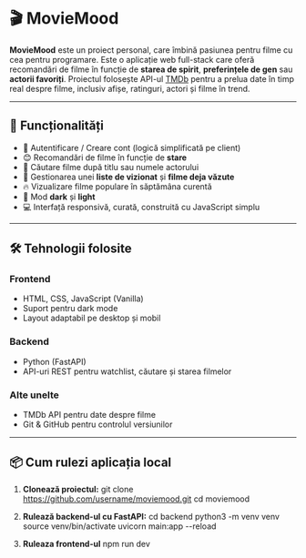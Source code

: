 # 🎬 MovieMood

**MovieMood** este un proiect personal, care îmbină pasiunea pentru filme cu cea pentru programare. 
Este o aplicație web full-stack care oferă recomandări de filme în funcție de **starea de spirit**, 
**preferințele de gen** sau **actorii favoriți**. Proiectul folosește API-ul 
[TMDb](https://www.themoviedb.org/documentation/api) pentru a prelua date în timp real despre filme, 
inclusiv afișe, ratinguri, actori și filme în trend.

---

## 🌟 Funcționalități
- 🔐 Autentificare / Creare cont (logică simplificată pe client)
- 😊 Recomandări de filme în funcție de **stare**
- 🔎 Căutare filme după titlu sau numele actorului
- 🎯 Gestionarea unei **liste de vizionat** și **filme deja văzute**
- 🔥 Vizualizare filme populare în săptămâna curentă
- 🌙 Mod **dark** și **light**
- 💻 Interfață responsivă, curată, construită cu JavaScript simplu

---

## 🛠️ Tehnologii folosite

### Frontend
- HTML, CSS, JavaScript (Vanilla)
- Suport pentru dark mode
- Layout adaptabil pe desktop și mobil

### Backend
- Python (FastAPI)
- API-uri REST pentru watchlist, căutare și starea filmelor

### Alte unelte
- TMDb API pentru date despre filme
- Git & GitHub pentru controlul versiunilor

---

## 📦 Cum rulezi aplicația local

1. **Clonează proiectul:**
   git clone https://github.com/username/moviemood.git
   cd moviemood

2. **Rulează backend-ul cu FastAPI:**
    cd backend
    python3 -m venv venv
    source venv/bin/activate
    uvicorn main:app --reload
   
4. **Ruleaza frontend-ul**
   npm run dev
